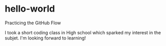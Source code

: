 # hello-world
Practicing the GitHub Flow

I took a short coding class in High school which sparked my interest in the subjet. I'm looking forward to learning!
